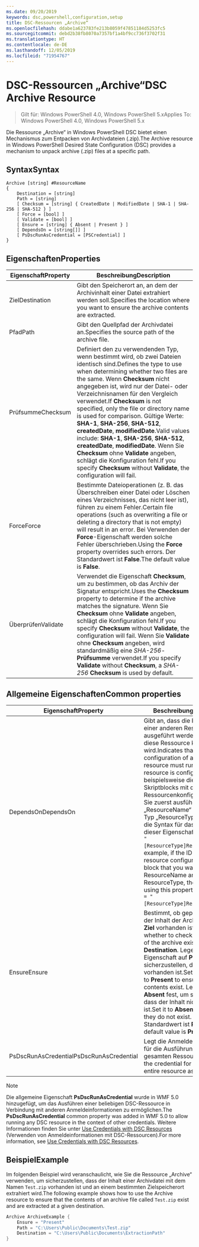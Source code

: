 ```yaml
---
ms.date: 09/20/2019
keywords: dsc,powershell,configuration,setup
title: DSC-Ressourcen „Archive“
ms.openlocfilehash: ddabe1a623783fe213b8059f47851184d5253fc5
ms.sourcegitcommit: debd2b38fb8070a7357bf1a4bf9cc736f3702f31
ms.translationtype: HT
ms.contentlocale: de-DE
ms.lasthandoff: 12/05/2019
ms.locfileid: "71954767"
---
```

# <a name="dsc-archive-resource"></a><span data-ttu-id="69ddb-103">DSC-Ressourcen „Archive“</span><span class="sxs-lookup"><span data-stu-id="69ddb-103">DSC Archive Resource</span></span>

> <span data-ttu-id="69ddb-104">Gilt für: Windows PowerShell 4.0, Windows PowerShell 5.x</span><span class="sxs-lookup"><span data-stu-id="69ddb-104">Applies To: Windows PowerShell 4.0, Windows PowerShell 5.x</span></span>

<span data-ttu-id="69ddb-105">Die Ressource „Archive“ in Windows PowerShell DSC bietet einen Mechanismus zum Entpacken von Archivdateien (.zip).</span><span class="sxs-lookup"><span data-stu-id="69ddb-105">The Archive resource in Windows PowerShell Desired State Configuration (DSC) provides a mechanism to unpack archive (.zip) files at a specific path.</span></span>

## <a name="syntax"></a><span data-ttu-id="69ddb-106">Syntax</span><span class="sxs-lookup"><span data-stu-id="69ddb-106">Syntax</span></span>

```Syntax
Archive [string] #ResourceName
{
    Destination = [string]
    Path = [string]
    [ Checksum = [string] { CreatedDate | ModifiedDate | SHA-1 | SHA-256 | SHA-512 } ]
    [ Force = [bool] ]
    [ Validate = [bool] ]
    [ Ensure = [string] { Absent | Present } ]
    [ DependsOn = [string[]] ]
    [ PsDscRunAsCredential = [PSCredential] ]
}
```

## <a name="properties"></a><span data-ttu-id="69ddb-107">Eigenschaften</span><span class="sxs-lookup"><span data-stu-id="69ddb-107">Properties</span></span>

|<span data-ttu-id="69ddb-108">Eigenschaft</span><span class="sxs-lookup"><span data-stu-id="69ddb-108">Property</span></span> |<span data-ttu-id="69ddb-109">Beschreibung</span><span class="sxs-lookup"><span data-stu-id="69ddb-109">Description</span></span> |
|---|---|
|<span data-ttu-id="69ddb-110">Ziel</span><span class="sxs-lookup"><span data-stu-id="69ddb-110">Destination</span></span> |<span data-ttu-id="69ddb-111">Gibt den Speicherort an, an dem der Archivinhalt einer Datei extrahiert werden soll.</span><span class="sxs-lookup"><span data-stu-id="69ddb-111">Specifies the location where you want to ensure the archive contents are extracted.</span></span> |
|<span data-ttu-id="69ddb-112">Pfad</span><span class="sxs-lookup"><span data-stu-id="69ddb-112">Path</span></span> |<span data-ttu-id="69ddb-113">Gibt den Quellpfad der Archivdatei an.</span><span class="sxs-lookup"><span data-stu-id="69ddb-113">Specifies the source path of the archive file.</span></span> |
|<span data-ttu-id="69ddb-114">Prüfsumme</span><span class="sxs-lookup"><span data-stu-id="69ddb-114">Checksum</span></span> |<span data-ttu-id="69ddb-115">Definiert den zu verwendenden Typ, wenn bestimmt wird, ob zwei Dateien identisch sind.</span><span class="sxs-lookup"><span data-stu-id="69ddb-115">Defines the type to use when determining whether two files are the same.</span></span> <span data-ttu-id="69ddb-116">Wenn **Checksum** nicht angegeben ist, wird nur der Datei- oder Verzeichnisnamen für den Vergleich verwendet.</span><span class="sxs-lookup"><span data-stu-id="69ddb-116">If **Checksum** is not specified, only the file or directory name is used for comparison.</span></span> <span data-ttu-id="69ddb-117">Gültige Werte: **SHA-1**, **SHA-256**, **SHA-512**, **createdDate**, **modifiedDate**.</span><span class="sxs-lookup"><span data-stu-id="69ddb-117">Valid values include: **SHA-1**, **SHA-256**, **SHA-512**, **createdDate**, **modifiedDate**.</span></span> <span data-ttu-id="69ddb-118">Wenn Sie **Checksum** ohne **Validate** angeben, schlägt die Konfiguration fehl.</span><span class="sxs-lookup"><span data-stu-id="69ddb-118">If you specify **Checksum** without **Validate**, the configuration will fail.</span></span> |
|<span data-ttu-id="69ddb-119">Force</span><span class="sxs-lookup"><span data-stu-id="69ddb-119">Force</span></span> |<span data-ttu-id="69ddb-120">Bestimmte Dateioperationen (z. B. das Überschreiben einer Datei oder Löschen eines Verzeichnisses, das nicht leer ist), führen zu einem Fehler.</span><span class="sxs-lookup"><span data-stu-id="69ddb-120">Certain file operations (such as overwriting a file or deleting a directory that is not empty) will result in an error.</span></span> <span data-ttu-id="69ddb-121">Bei Verwenden der **Force**-Eigenschaft werden solche Fehler überschrieben.</span><span class="sxs-lookup"><span data-stu-id="69ddb-121">Using the **Force** property overrides such errors.</span></span> <span data-ttu-id="69ddb-122">Der Standardwert ist **False**.</span><span class="sxs-lookup"><span data-stu-id="69ddb-122">The default value is **False**.</span></span> |
|<span data-ttu-id="69ddb-123">Überprüfen</span><span class="sxs-lookup"><span data-stu-id="69ddb-123">Validate</span></span>| <span data-ttu-id="69ddb-124">Verwendet die Eigenschaft **Checksum**, um zu bestimmen, ob das Archiv der Signatur entspricht.</span><span class="sxs-lookup"><span data-stu-id="69ddb-124">Uses the **Checksum** property to determine if the archive matches the signature.</span></span> <span data-ttu-id="69ddb-125">Wenn Sie **Checksum** ohne **Validate** angeben, schlägt die Konfiguration fehl.</span><span class="sxs-lookup"><span data-stu-id="69ddb-125">If you specify **Checksum** without **Validate**, the configuration will fail.</span></span> <span data-ttu-id="69ddb-126">Wenn Sie **Validate** ohne **Checksum** angeben, wird standardmäßig eine _SHA-256_-**Prüfsumme** verwendet.</span><span class="sxs-lookup"><span data-stu-id="69ddb-126">If you specify **Validate** without **Checksum**, a _SHA-256_ **Checksum** is used by default.</span></span> |

## <a name="common-properties"></a><span data-ttu-id="69ddb-127">Allgemeine Eigenschaften</span><span class="sxs-lookup"><span data-stu-id="69ddb-127">Common properties</span></span>

|<span data-ttu-id="69ddb-128">Eigenschaft</span><span class="sxs-lookup"><span data-stu-id="69ddb-128">Property</span></span> |<span data-ttu-id="69ddb-129">Beschreibung</span><span class="sxs-lookup"><span data-stu-id="69ddb-129">Description</span></span> |
|---|---|
|<span data-ttu-id="69ddb-130">DependsOn</span><span class="sxs-lookup"><span data-stu-id="69ddb-130">DependsOn</span></span> |<span data-ttu-id="69ddb-131">Gibt an, dass die Konfiguration einer anderen Ressource ausgeführt werden muss, bevor diese Ressource konfiguriert wird.</span><span class="sxs-lookup"><span data-stu-id="69ddb-131">Indicates that the configuration of another resource must run before this resource is configured.</span></span> <span data-ttu-id="69ddb-132">Wenn beispielsweise die ID des Skriptblocks mit der Ressourcenkonfiguration, den Sie zuerst ausführen möchten, „ResourceName“ und dessen Typ „ResourceType“ ist, lautet die Syntax für das Verwenden dieser Eigenschaft `DependsOn = "[ResourceType]ResourceName"`.</span><span class="sxs-lookup"><span data-stu-id="69ddb-132">For example, if the ID of the resource configuration script block that you want to run first is ResourceName and its type is ResourceType, the syntax for using this property is `DependsOn = "[ResourceType]ResourceName"`.</span></span> |
|<span data-ttu-id="69ddb-133">Ensure</span><span class="sxs-lookup"><span data-stu-id="69ddb-133">Ensure</span></span> |<span data-ttu-id="69ddb-134">Bestimmt, ob geprüft wird, ob der Inhalt der Archivdatei am **Ziel** vorhanden ist.</span><span class="sxs-lookup"><span data-stu-id="69ddb-134">Determines whether to check if the content of the archive exists at the **Destination**.</span></span> <span data-ttu-id="69ddb-135">Legen Sie diese Eigenschaft auf **Present** fest, um sicherzustellen, dass der Inhalt vorhanden ist.</span><span class="sxs-lookup"><span data-stu-id="69ddb-135">Set this property to **Present** to ensure the contents exist.</span></span> <span data-ttu-id="69ddb-136">Legen Sie sie auf **Absent** fest, um sicherzustellen, dass der Inhalt nicht vorhanden ist.</span><span class="sxs-lookup"><span data-stu-id="69ddb-136">Set it to **Absent** to ensure they do not exist.</span></span> <span data-ttu-id="69ddb-137">Der Standardwert ist **Present**.</span><span class="sxs-lookup"><span data-stu-id="69ddb-137">The default value is **Present**.</span></span> |
|<span data-ttu-id="69ddb-138">PsDscRunAsCredential</span><span class="sxs-lookup"><span data-stu-id="69ddb-138">PsDscRunAsCredential</span></span> |<span data-ttu-id="69ddb-139">Legt die Anmeldeinformationen für die Ausführung der gesamten Ressource fest.</span><span class="sxs-lookup"><span data-stu-id="69ddb-139">Sets the credential for running the entire resource as.</span></span> |

> [!NOTE]
> <span data-ttu-id="69ddb-140">Die allgemeine Eigenschaft **PsDscRunAsCredential** wurde in WMF 5.0 hinzugefügt, um das Ausführen einer beliebigen DSC-Ressource in Verbindung mit anderen Anmeldeinformationen zu ermöglichen.</span><span class="sxs-lookup"><span data-stu-id="69ddb-140">The **PsDscRunAsCredential** common property was added in WMF 5.0 to allow running any DSC resource in the context of other credentials.</span></span> <span data-ttu-id="69ddb-141">Weitere Informationen finden Sie unter [Use Credentials with DSC Resources](../../../configurations/runasuser.md) (Verwenden von Anmeldeinformationen mit DSC-Ressourcen).</span><span class="sxs-lookup"><span data-stu-id="69ddb-141">For more information, see [Use Credentials with DSC Resources](../../../configurations/runasuser.md).</span></span>

## <a name="example"></a><span data-ttu-id="69ddb-142">Beispiel</span><span class="sxs-lookup"><span data-stu-id="69ddb-142">Example</span></span>

<span data-ttu-id="69ddb-143">Im folgenden Beispiel wird veranschaulicht, wie Sie die Ressource „Archive“ verwenden, um sicherzustellen, dass der Inhalt einer Archivdatei mit dem Namen `Test.zip` vorhanden ist und an einem bestimmten Zielspeicherort extrahiert wird.</span><span class="sxs-lookup"><span data-stu-id="69ddb-143">The following example shows how to use the Archive resource to ensure that the contents of an archive file called `Test.zip` exist and are extracted at a given destination.</span></span>

```powershell
Archive ArchiveExample {
    Ensure = "Present"
    Path = "C:\Users\Public\Documents\Test.zip"
    Destination = "C:\Users\Public\Documents\ExtractionPath"
}
```